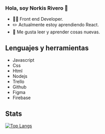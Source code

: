 ### Hola, soy Norkis Rivero 👋

- 👩‍💻 Front end Developer.
- ✏️ Actualmente estoy aprendiendo React.
- 📖 Me gusta leer y aprender cosas nuevas. 

## Lenguajes y herramientas
- Javascript
- Css
- Html
- Nodejs
- Trello
- Github
- Figma
- Firebase

## Stats

[![Top Langs](https://github-readme-stats.vercel.app/api/top-langs/?username=NorkisRivero&layout=compact)](https://github.com/anuraghazra/github-readme-stats)


